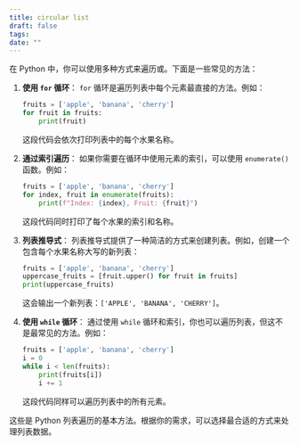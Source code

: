 ```yaml
---
title: circular list
draft: false
tags: 
date: ""
---
```

在 Python 中，你可以使用多种方式来遍历或。下面是一些常见的方法：

1. **使用 `for` 循环**：
   `for` 循环是遍历列表中每个元素最直接的方法。例如：

   ```python
   fruits = ['apple', 'banana', 'cherry']
   for fruit in fruits:
       print(fruit)
   ```

   这段代码会依次打印列表中的每个水果名称。

2. **通过索引遍历**：
   如果你需要在循环中使用元素的索引，可以使用 `enumerate()` 函数。例如：

   ```python
   fruits = ['apple', 'banana', 'cherry']
   for index, fruit in enumerate(fruits):
       print(f"Index: {index}, Fruit: {fruit}")
   ```

   这段代码同时打印了每个水果的索引和名称。

3. **列表推导式**：
   列表推导式提供了一种简洁的方式来创建列表。例如，创建一个包含每个水果名称大写的新列表：

   ```python
   fruits = ['apple', 'banana', 'cherry']
   uppercase_fruits = [fruit.upper() for fruit in fruits]
   print(uppercase_fruits)
   ```

   这会输出一个新列表：`['APPLE', 'BANANA', 'CHERRY']`。

4. **使用 `while` 循环**：
   通过使用 `while` 循环和索引，你也可以遍历列表，但这不是最常见的方法。例如：

   ```python
   fruits = ['apple', 'banana', 'cherry']
   i = 0
   while i < len(fruits):
       print(fruits[i])
       i += 1
   ```

   这段代码同样可以遍历列表中的所有元素。

这些是 Python 列表遍历的基本方法。根据你的需求，可以选择最合适的方式来处理列表数据。